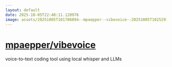 ```yaml
---
layout: default
date: 2025-10-05T22:48:11.120976
image: assets/20251005T101706094--mpaepper--vibevoice--20251005T102529186--cropped.png
---
```


# [mpaepper/vibevoice](https://github.com/mpaepper/vibevoice)

voice-to-text coding tool using local whisper and LLMs

